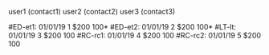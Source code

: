 user1 (contact1)
user2 (contact2)
user3 (contact3)

#ED-et1:  01/01/19  1   $200  100*
#ED-et2:  01/01/19  2   $200  100*
#LT-lt:  01/01/19  3   $200  100
#RC-rc1:  01/01/19  4   $200  100
#RC-rc2:  01/01/19  5   $200  100
